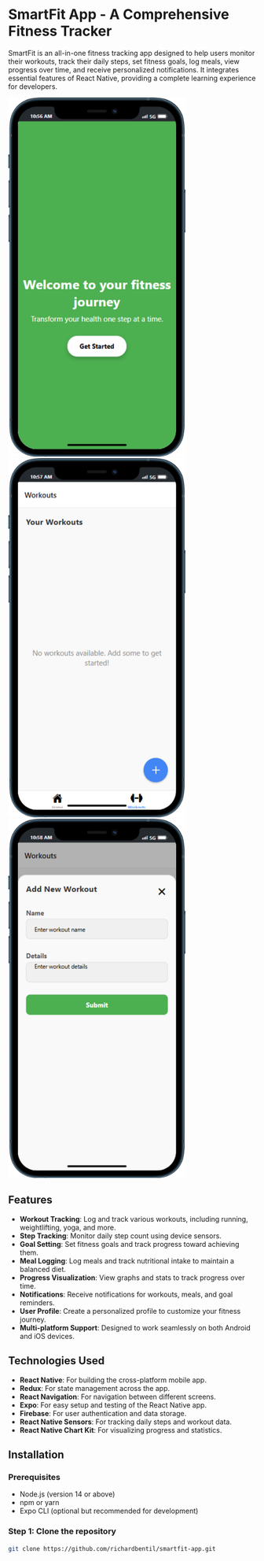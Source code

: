# SmartFit App - A Comprehensive Fitness Tracker

SmartFit is an all-in-one fitness tracking app designed to help users monitor their workouts, track their daily steps, set fitness goals, log meals, view progress over time, and receive personalized notifications. It integrates essential features of React Native, providing a complete learning experience for developers.

![Welcome screen](./assets/images/screens/welcome%20screen.png)
![Workouts screen](./assets/images/screens/workouts.png)
![Add workout](./assets/images/screens/workout%20page.png)

## Features

- **Workout Tracking**: Log and track various workouts, including running, weightlifting, yoga, and more.
- **Step Tracking**: Monitor daily step count using device sensors.
- **Goal Setting**: Set fitness goals and track progress toward achieving them.
- **Meal Logging**: Log meals and track nutritional intake to maintain a balanced diet.
- **Progress Visualization**: View graphs and stats to track progress over time.
- **Notifications**: Receive notifications for workouts, meals, and goal reminders.
- **User Profile**: Create a personalized profile to customize your fitness journey.
- **Multi-platform Support**: Designed to work seamlessly on both Android and iOS devices.

## Technologies Used

- **React Native**: For building the cross-platform mobile app.
- **Redux**: For state management across the app.
- **React Navigation**: For navigation between different screens.
- **Expo**: For easy setup and testing of the React Native app.
- **Firebase**: For user authentication and data storage.
- **React Native Sensors**: For tracking daily steps and workout data.
- **React Native Chart Kit**: For visualizing progress and statistics.

## Installation

### Prerequisites

- Node.js (version 14 or above)
- npm or yarn
- Expo CLI (optional but recommended for development)

### Step 1: Clone the repository

```bash
git clone https://github.com/richardbentil/smartfit-app.git
